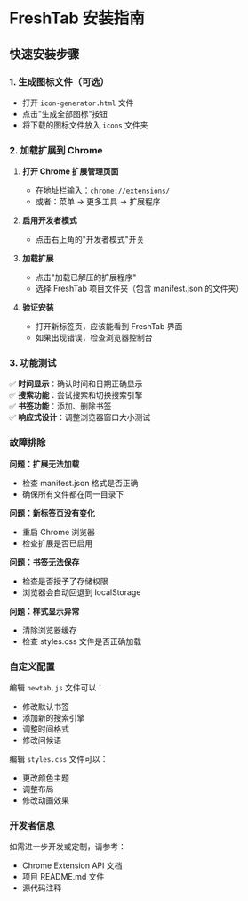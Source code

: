 # FreshTab 安装指南

## 快速安装步骤

### 1. 生成图标文件（可选）
- 打开 `icon-generator.html` 文件
- 点击"生成全部图标"按钮
- 将下载的图标文件放入 `icons` 文件夹

### 2. 加载扩展到 Chrome

1. **打开 Chrome 扩展管理页面**
   - 在地址栏输入：`chrome://extensions/`
   - 或者：菜单 → 更多工具 → 扩展程序

2. **启用开发者模式**
   - 点击右上角的"开发者模式"开关

3. **加载扩展**
   - 点击"加载已解压的扩展程序"
   - 选择 FreshTab 项目文件夹（包含 manifest.json 的文件夹）

4. **验证安装**
   - 打开新标签页，应该能看到 FreshTab 界面
   - 如果出现错误，检查浏览器控制台

### 3. 功能测试

✅ **时间显示**：确认时间和日期正确显示  
✅ **搜索功能**：尝试搜索和切换搜索引擎  
✅ **书签功能**：添加、删除书签  
✅ **响应式设计**：调整浏览器窗口大小测试  

### 故障排除

**问题：扩展无法加载**
- 检查 manifest.json 格式是否正确
- 确保所有文件都在同一目录下

**问题：新标签页没有变化**
- 重启 Chrome 浏览器
- 检查扩展是否已启用

**问题：书签无法保存**
- 检查是否授予了存储权限
- 浏览器会自动回退到 localStorage

**问题：样式显示异常**
- 清除浏览器缓存
- 检查 styles.css 文件是否正确加载

### 自定义配置

编辑 `newtab.js` 文件可以：
- 修改默认书签
- 添加新的搜索引擎
- 调整时间格式
- 修改问候语

编辑 `styles.css` 文件可以：
- 更改颜色主题
- 调整布局
- 修改动画效果

### 开发者信息

如需进一步开发或定制，请参考：
- Chrome Extension API 文档
- 项目 README.md 文件
- 源代码注释
